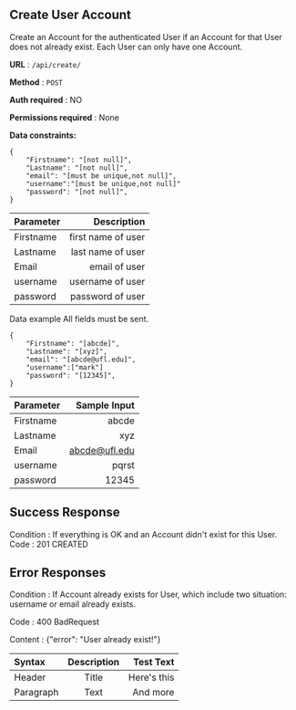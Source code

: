


## Create User Account

Create an Account for the authenticated User if an Account for that User does not already exist. Each User can only have one Account.

**URL** : ``` /api/create/ ```

**Method** : ``` POST ```

**Auth required** : NO

**Permissions required** : None

**Data constraints:**

```
{
    "Firstname": "[not null]",
    "Lastname": "[not null]",
    "email": "[must be unique,not null]",
    "username":"[must be unique,not null]"
    "password": "[not null]",
}
```
| Parameter      | Description
| :---        |    ----:  
| Firstname      | first name of user      
| Lastname   | last name of user     
| Email      |email of user     
| username   | username of user     
| password      | password of user
Data example All fields must be sent.
```
{
    "Firstname": "[abcde]",
    "Lastname": "[xyz]",
    "email": "[abcde@ufl.edu]",
    "username":["mark"]
    "password": "[12345]",
}
```
| Parameter      | Sample Input 
| :---        |    ----:  
| Firstname      | abcde      
| Lastname   | xyz     
| Email      |abcde@ufl.edu     
| username   | pqrst     
| password      | 12345      
## Success Response

Condition : If everything is OK and an Account didn't exist for this User.
Code : 201 CREATED

## Error Responses
Condition : If Account already exists for User, which include two situation: username or email already exists.

Code : 400 BadRequest

Content : {"error": "User already exist!"}

| Syntax      | Description | Test Text     |
| :---        |    :----:   |          ---: |
| Header      | Title       | Here's this   |
| Paragraph   | Text        | And more      |
